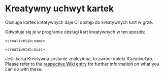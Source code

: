 # Kreatywny uchwyt kartek

Obsługa kartek kreatywnych daje Ci dostęp do kreatywnych kart w grze.

Odwołuje się je w programie obsługi kart kreatywnych w ten sposób:

```zenscript
<creativetab:name>

<creativetab:misc>
```

Jeśli karta Kreatywna zostanie znaleziona, to zwróci obiekt ICreativeTab. Please refer to the [respective Wiki entry](/Vanilla/CreativeTabs/ICreativeTab/) for further information on what you can do with these.